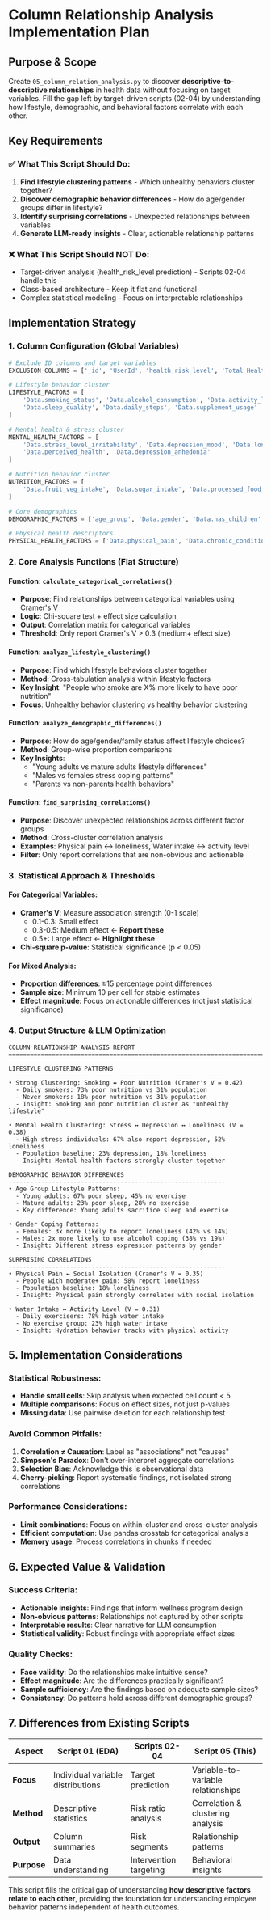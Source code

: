 # Column Relationship Analysis Implementation Plan

## Purpose & Scope

Create `05_column_relation_analysis.py` to discover **descriptive-to-descriptive relationships** in health data without focusing on target variables. Fill the gap left by target-driven scripts (02-04) by understanding how lifestyle, demographic, and behavioral factors correlate with each other.

## Key Requirements

### ✅ **What This Script Should Do:**
1. **Find lifestyle clustering patterns** - Which unhealthy behaviors cluster together?
2. **Discover demographic behavior differences** - How do age/gender groups differ in lifestyle?
3. **Identify surprising correlations** - Unexpected relationships between variables
4. **Generate LLM-ready insights** - Clear, actionable relationship patterns

### ❌ **What This Script Should NOT Do:**
- Target-driven analysis (health_risk_level prediction) - Scripts 02-04 handle this
- Class-based architecture - Keep it flat and functional
- Complex statistical modeling - Focus on interpretable relationships

## Implementation Strategy

### 1. **Column Configuration (Global Variables)**
```python
# Exclude ID columns and target variables
EXCLUSION_COLUMNS = ['_id', 'UserId', 'health_risk_level', 'Total_Health_Score']

# Lifestyle behavior cluster
LIFESTYLE_FACTORS = [
    'Data.smoking_status', 'Data.alcohol_consumption', 'Data.activity_level',
    'Data.sleep_quality', 'Data.daily_steps', 'Data.supplement_usage'
]

# Mental health & stress cluster
MENTAL_HEALTH_FACTORS = [
    'Data.stress_level_irritability', 'Data.depression_mood', 'Data.loneliness',
    'Data.perceived_health', 'Data.depression_anhedonia'
]

# Nutrition behavior cluster
NUTRITION_FACTORS = [
    'Data.fruit_veg_intake', 'Data.sugar_intake', 'Data.processed_food_intake', 'Data.water_intake'
]

# Core demographics
DEMOGRAPHIC_FACTORS = ['age_group', 'Data.gender', 'Data.has_children', 'bmi_category']

# Physical health descriptors
PHYSICAL_HEALTH_FACTORS = ['Data.physical_pain', 'Data.chronic_conditions_*']
```

### 2. **Core Analysis Functions (Flat Structure)**

#### **Function: `calculate_categorical_correlations()`**
- **Purpose**: Find relationships between categorical variables using Cramer's V
- **Logic**: Chi-square test + effect size calculation
- **Output**: Correlation matrix for categorical variables
- **Threshold**: Only report Cramer's V > 0.3 (medium+ effect size)

#### **Function: `analyze_lifestyle_clustering()`**
- **Purpose**: Find which lifestyle behaviors cluster together
- **Method**: Cross-tabulation analysis within lifestyle factors
- **Key Insight**: "People who smoke are X% more likely to have poor nutrition"
- **Focus**: Unhealthy behavior clustering vs healthy behavior clustering

#### **Function: `analyze_demographic_differences()`**
- **Purpose**: How do age/gender/family status affect lifestyle choices?
- **Method**: Group-wise proportion comparisons
- **Key Insights**:
  - "Young adults vs mature adults lifestyle differences"
  - "Males vs females stress coping patterns"
  - "Parents vs non-parents health behaviors"

#### **Function: `find_surprising_correlations()`**
- **Purpose**: Discover unexpected relationships across different factor groups
- **Method**: Cross-cluster correlation analysis
- **Examples**: Physical pain ↔ loneliness, Water intake ↔ activity level
- **Filter**: Only report correlations that are non-obvious and actionable

### 3. **Statistical Approach & Thresholds**

#### **For Categorical Variables:**
- **Cramer's V**: Measure association strength (0-1 scale)
  - 0.1-0.3: Small effect
  - 0.3-0.5: Medium effect ← **Report these**
  - 0.5+: Large effect ← **Highlight these**
- **Chi-square p-value**: Statistical significance (p < 0.05)

#### **For Mixed Analysis:**
- **Proportion differences**: ≥15 percentage point differences
- **Sample size**: Minimum 10 per cell for stable estimates
- **Effect magnitude**: Focus on actionable differences (not just statistical significance)

### 4. **Output Structure & LLM Optimization**

```
COLUMN RELATIONSHIP ANALYSIS REPORT
================================================================================

LIFESTYLE CLUSTERING PATTERNS
------------------------------------------------------------
• Strong Clustering: Smoking ↔ Poor Nutrition (Cramer's V = 0.42)
  - Daily smokers: 73% poor nutrition vs 31% population
  - Never smokers: 18% poor nutrition vs 31% population
  - Insight: Smoking and poor nutrition cluster as "unhealthy lifestyle"

• Mental Health Clustering: Stress ↔ Depression ↔ Loneliness (V = 0.38)
  - High stress individuals: 67% also report depression, 52% loneliness
  - Population baseline: 23% depression, 18% loneliness
  - Insight: Mental health factors strongly cluster together

DEMOGRAPHIC BEHAVIOR DIFFERENCES
------------------------------------------------------------
• Age Group Lifestyle Patterns:
  - Young adults: 67% poor sleep, 45% no exercise
  - Mature adults: 23% poor sleep, 28% no exercise
  - Key difference: Young adults sacrifice sleep and exercise

• Gender Coping Patterns:
  - Females: 3x more likely to report loneliness (42% vs 14%)
  - Males: 2x more likely to use alcohol coping (38% vs 19%)
  - Insight: Different stress expression patterns by gender

SURPRISING CORRELATIONS
------------------------------------------------------------
• Physical Pain ↔ Social Isolation (Cramer's V = 0.35)
  - People with moderate+ pain: 58% report loneliness
  - Population baseline: 18% loneliness
  - Insight: Physical pain strongly correlates with social isolation

• Water Intake ↔ Activity Level (V = 0.31)
  - Daily exercisers: 78% high water intake
  - No exercise group: 23% high water intake
  - Insight: Hydration behavior tracks with physical activity
```

## 5. **Implementation Considerations**

### **Statistical Robustness:**
- **Handle small cells**: Skip analysis when expected cell count < 5
- **Multiple comparisons**: Focus on effect sizes, not just p-values
- **Missing data**: Use pairwise deletion for each relationship test

### **Avoid Common Pitfalls:**
1. **Correlation ≠ Causation**: Label as "associations" not "causes"
2. **Simpson's Paradox**: Don't over-interpret aggregate correlations
3. **Selection Bias**: Acknowledge this is observational data
4. **Cherry-picking**: Report systematic findings, not isolated strong correlations

### **Performance Considerations:**
- **Limit combinations**: Focus on within-cluster and cross-cluster analysis
- **Efficient computation**: Use pandas crosstab for categorical analysis
- **Memory usage**: Process correlations in chunks if needed

## 6. **Expected Value & Validation**

### **Success Criteria:**
- **Actionable insights**: Findings that inform wellness program design
- **Non-obvious patterns**: Relationships not captured by other scripts
- **Interpretable results**: Clear narrative for LLM consumption
- **Statistical validity**: Robust findings with appropriate effect sizes

### **Quality Checks:**
- **Face validity**: Do the relationships make intuitive sense?
- **Effect magnitude**: Are the differences practically significant?
- **Sample sufficiency**: Are the findings based on adequate sample sizes?
- **Consistency**: Do patterns hold across different demographic groups?

## 7. **Differences from Existing Scripts**

| **Aspect** | **Script 01 (EDA)** | **Scripts 02-04** | **Script 05 (This)** |
|------------|---------------------|-------------------|----------------------|
| **Focus** | Individual variable distributions | Target prediction | Variable-to-variable relationships |
| **Method** | Descriptive statistics | Risk ratio analysis | Correlation & clustering analysis |
| **Output** | Column summaries | Risk segments | Relationship patterns |
| **Purpose** | Data understanding | Intervention targeting | Behavioral insights |

This script fills the critical gap of understanding **how descriptive factors relate to each other**, providing the foundation for understanding employee behavior patterns independent of health outcomes.